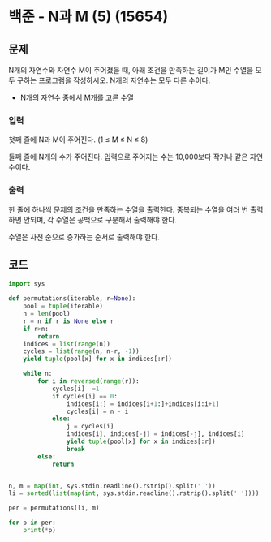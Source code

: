 # 백준 - N과 M (5) (15654)
## 문제
N개의 자연수와 자연수 M이 주어졌을 때, 아래 조건을 만족하는 길이가 M인 수열을 모두 구하는 프로그램을 작성하시오. N개의 자연수는 모두 다른 수이다.

- N개의 자연수 중에서 M개를 고른 수열
### 입력
첫째 줄에 N과 M이 주어진다. (1 ≤ M ≤ N ≤ 8)

둘째 줄에 N개의 수가 주어진다. 입력으로 주어지는 수는 10,000보다 작거나 같은 자연수이다.

### 출력
한 줄에 하나씩 문제의 조건을 만족하는 수열을 출력한다. 중복되는 수열을 여러 번 출력하면 안되며, 각 수열은 공백으로 구분해서 출력해야 한다.

수열은 사전 순으로 증가하는 순서로 출력해야 한다.

## 코드
```python
import sys

def permutations(iterable, r=None):
    pool = tuple(iterable)
    n = len(pool)
    r = n if r is None else r
    if r>n:
        return
    indices = list(range(n))
    cycles = list(range(n, n-r, -1))
    yield tuple(pool[x] for x in indices[:r])

    while n:
        for i in reversed(range(r)):
            cycles[i] -=1
            if cycles[i] == 0:
                indices[i:] = indices[i+1:]+indices[i:i+1]
                cycles[i] = n - i
            else:
                j = cycles[i]
                indices[i], indices[-j] = indices[-j], indices[i]
                yield tuple(pool[x] for x in indices[:r])
                break
        else:
            return


n, m = map(int, sys.stdin.readline().rstrip().split(' '))
li = sorted(list(map(int, sys.stdin.readline().rstrip().split(' '))))

per = permutations(li, m)

for p in per:
    print(*p)
```
